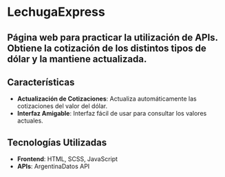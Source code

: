 # LechugaExpress

## Página web para practicar la utilización de APIs. Obtiene la cotización de los distintos tipos de dólar y la mantiene actualizada.

## Características

- **Actualización de Cotizaciones**: Actualiza automáticamente las cotizaciones del valor del dólar.
- **Interfaz Amigable**: Interfaz fácil de usar para consultar los valores actuales.

## Tecnologías Utilizadas

- **Frontend**: HTML, SCSS, JavaScript
- **APIs**: ArgentinaDatos API